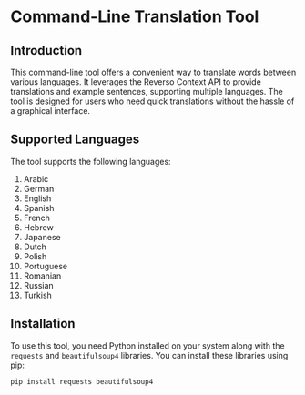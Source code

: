 # Command-Line Translation Tool

## Introduction
This command-line tool offers a convenient way to translate words between various languages. It leverages the Reverso Context API to provide translations and example sentences, supporting multiple languages. The tool is designed for users who need quick translations without the hassle of a graphical interface.

## Supported Languages
The tool supports the following languages:
1. Arabic
2. German
3. English
4. Spanish
5. French
6. Hebrew
7. Japanese
8. Dutch
9. Polish
10. Portuguese
11. Romanian
12. Russian
13. Turkish

## Installation
To use this tool, you need Python installed on your system along with the `requests` and `beautifulsoup4` libraries. You can install these libraries using pip:

```bash
pip install requests beautifulsoup4
